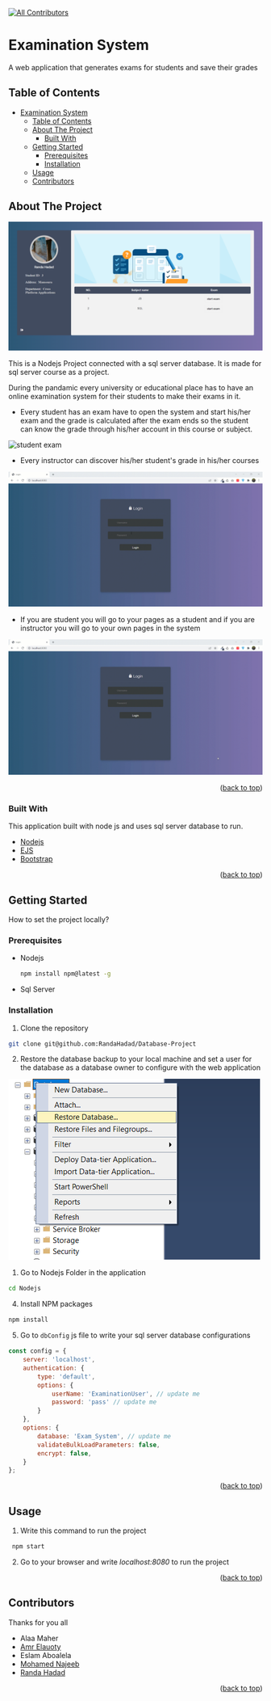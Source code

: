 
[![All Contributors](https://img.shields.io/badge/all_contributors-5-orange.svg?style=flat-square)](#contributors)
# Examination System

A web application that generates exams for students and save their grades

## Table of Contents
<!-- TABLE OF CONTENTS -->
- [Examination System](#examination-system)
  - [Table of Contents](#table-of-contents)
  - [About The Project](#about-the-project)
    - [Built With](#built-with)
  - [Getting Started](#getting-started)
    - [Prerequisites](#prerequisites)
    - [Installation](#installation)
  - [Usage](#usage)
  - [Contributors](#contributors)

<!-- ABOUT THE PROJECT -->

## About The Project

![product-screenshot](assets/images/Student_Screen.png)

This is a Nodejs Project connected with a sql server database. It is made for sql server course as a project.

During the pandamic every university or educational place has to have an online examination system for their students to make their exams in it.

- Every student has an exam have to open the system and start his/her exam and the grade is calculated after the exam ends so the student can know the grade through his/her account in this course or subject.

![student exam](assets/images/Exam.gif)

- Every instructor can discover his/her student's grade in his/her courses

![grades](assets/images/Instructor.gif)

- If you are student you will go to your pages as a student and if you are instructor you will go to your own pages in the system

![Authentication](assets/images/Auth.gif)

<p align="right">(<a href="#examination-system">back to top</a>)</p>

### Built With

This application built with node js and uses sql server database to run.

- [Nodejs](https://nodejs.org/)
- [EJS](https://ejs.co/)
- [Bootstrap](https://getbootstrap.com)

<p align="right">(<a href="#examination-system">back to top</a>)</p>

## Getting Started

How to set the project locally?

### Prerequisites

- Nodejs

  ```sh
  npm install npm@latest -g
  ```

- Sql Server

### Installation

1. Clone the repository

```sh
git clone git@github.com:RandaHadad/Database-Project
```

2. Restore the database backup to your local machine and set a user for the database as a database owner to configure with the web application

![restore Database](assets/images/Restore.png)

1. Go to Nodejs Folder in the application

```sh
cd Nodejs
```

4. Install NPM packages

```sh
npm install
```

5. Go to `dbConfig` js file to write your sql server database configurations
  
```js
const config = {
    server: 'localhost',
    authentication: {
        type: 'default',
        options: {
            userName: 'ExaminationUser', // update me
            password: 'pass' // update me
        }
    },
    options: {
        database: 'Exam_System', // update me
        validateBulkLoadParameters: false,
        encrypt: false,
    }
};
```

<p align="right">(<a href="#examination-system">back to top</a>)</p>

<!-- USAGE EXAMPLES -->

## Usage

1. Write this command to run the project

```sh
 npm start
```

2. Go to your browser and write _localhost:8080_ to run the project

<!-- 3. Here we can see the functionalities of the system with a video
[![DB Project Details](./assets/images/login.png)](assets/video/DB_Project.mp4) -->

<p align="right">(<a href="#examination-system">back to top</a>)</p>

<!-- CREDITS -->

## Contributors

Thanks for you all

- Alaa Maher
- [Amr Elauoty](https://github.com/amrelauoty)
- Eslam Aboalela
- [Mohamed Najeeb](https://github.com/MoNajeeb)
- [Randa Hadad](https://github.com/RandaHadad)

<p align="right">(<a href="#examination-system">back to top</a>)</p>
